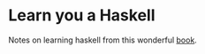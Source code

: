 # Learn you a Haskell

Notes on learning haskell from this wonderful [book](http://learnyouahaskell.com/chapters).
